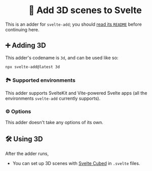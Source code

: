 <h1 align="center">🥉 Add 3D scenes to Svelte</h1>

This is an adder for `svelte-add`; you should [read its `README`](https://github.com/svelte-add/svelte-add#readme) before continuing here.

## ➕ Adding 3D

This adder's codename is `3d`, and can be used like so:

```sh
npx svelte-add@latest 3d
```

### 🏞 Supported environments

This adder supports SvelteKit and Vite-powered Svelte apps (all the environments `svelte-add` currently supports).

### ⚙️ Options

This adder doesn't take any options of its own.

## 🛠 Using 3D

After the adder runs,

- You can set up 3D scenes with [Svelte Cubed](https://svelte-cubed.vercel.app/) in `.svelte` files.
